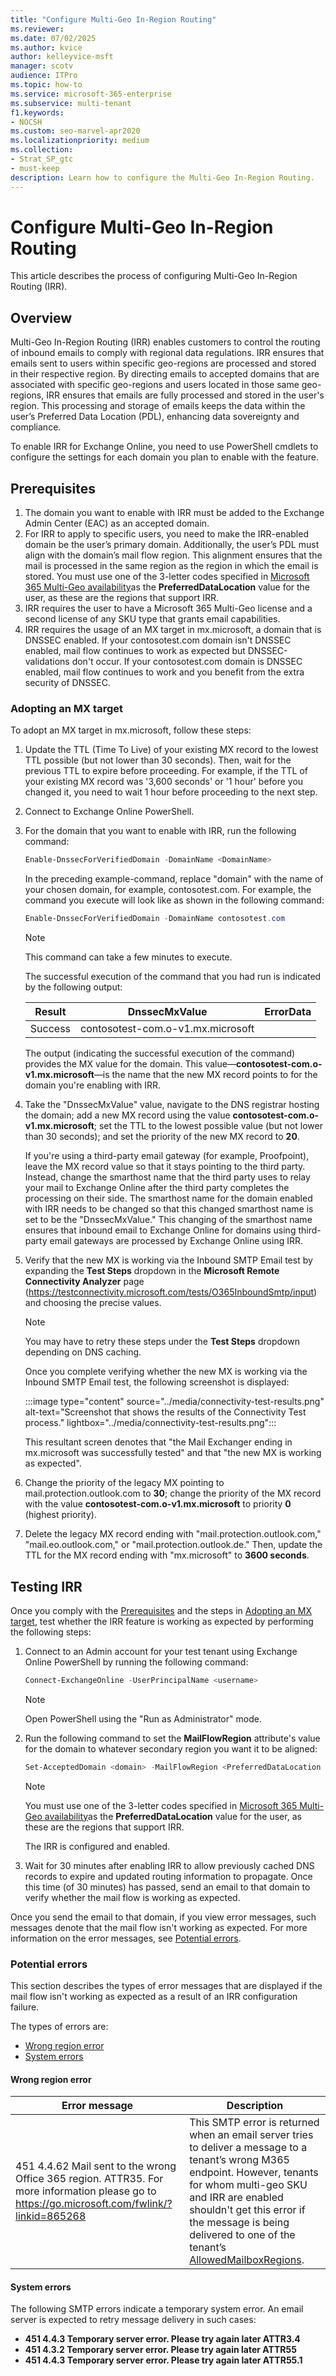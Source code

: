 ```yaml
---
title: "Configure Multi-Geo In-Region Routing"
ms.reviewer:
ms.date: 07/02/2025
ms.author: kvice
author: kelleyvice-msft
manager: scotv
audience: ITPro
ms.topic: how-to
ms.service: microsoft-365-enterprise
ms.subservice: multi-tenant
f1.keywords:
- NOCSH
ms.custom: seo-marvel-apr2020
ms.localizationpriority: medium
ms.collection: 
- Strat_SP_gtc
- must-keep
description: Learn how to configure the Multi-Geo In-Region Routing.
---
```


# Configure Multi-Geo In-Region Routing

This article describes the process of configuring Multi-Geo In-Region Routing (IRR).

## Overview

Multi-Geo In-Region Routing (IRR) enables customers to control the routing of inbound emails to comply with regional data regulations. IRR ensures that emails sent to users within specific geo-regions are processed and stored in their respective region. By directing emails to accepted domains that are associated with specific geo-regions and users located in those same geo-regions, IRR ensures that emails are fully processed and stored in the user's region. This processing and storage of emails keeps the data within the user’s Preferred Data Location (PDL), enhancing data sovereignty and compliance.

To enable IRR for Exchange Online, you need to use PowerShell cmdlets to configure the settings for each domain you plan to enable with the feature.

## Prerequisites

1. The domain you want to enable with IRR must be added to the Exchange Admin Center (EAC) as an accepted domain.
1. For IRR to apply to specific users, you need to make the IRR-enabled domain be the user’s primary domain. Additionally, the user’s PDL must align with the domain’s mail flow region. This alignment ensures that the mail is processed in the same region as the region in which the email is stored. You must use one of the 3-letter codes specified in [Microsoft 365 Multi-Geo availability](microsoft-365-multi-geo.md#microsoft-365-multi-geo-availability)as the **PreferredDataLocation** value for the user, as these are the regions that support IRR.
1. IRR requires the user to have a Microsoft 365 Multi-Geo license and a second license of any SKU type that grants email capabilities.
1. IRR requires the usage of an MX target in mx.microsoft, a domain that is DNSSEC enabled. If your contosotest.com domain isn't DNSSEC enabled, mail flow continues to work as expected but DNSSEC-validations don't occur. If your contosotest.com domain is DNSSEC enabled, mail flow continues to work and you benefit from the extra security of DNSSEC.

### Adopting an MX target

To adopt an MX target in mx.microsoft, follow these steps:

1. Update the TTL (Time To Live) of your existing MX record to the lowest TTL possible (but not lower than 30 seconds). Then, wait for the previous TTL to expire before proceeding. For example, if the TTL of your existing MX record was '3,600 seconds' or '1 hour' before you changed it, you need to wait 1 hour before proceeding to the next step.
1. Connect to Exchange Online PowerShell.
1. For the domain that you want to enable with IRR, run the following command:

   ```PowerShell
   Enable-DnssecForVerifiedDomain -DomainName <DomainName>
   ```

   In the preceding example-command, replace "domain" with the name of your chosen domain, for example, contosotest.com. For example, the command you execute will look like as shown in the following command:

   ```PowerShell
   Enable-DnssecForVerifiedDomain -DomainName contosotest.com
   ```

   > [!NOTE]
   > This command can take a few minutes to execute.

   The successful execution of the command that you had run is indicated by the following output:

   |Result  |DnssecMxValue  |ErrorData  |
   |---------|---------|---------|
   |Success     |contosotest-com.o-v1.mx.microsoft         |         |

   The output (indicating the successful execution of the command) provides the MX value for the domain. This value—**contosotest-com.o-v1.mx.microsoft**—is the name that the new MX record points to for the domain you're enabling with IRR.

1. Take the "DnssecMxValue" value, navigate to the DNS registrar hosting the domain; add a new MX record using the value **contosotest-com.o-v1.mx.microsoft**; set the TTL to the lowest possible value (but not lower than 30 seconds); and set the priority of the new MX record to **20**.

   If you're using a third-party email gateway (for example, Proofpoint), leave the MX record value so that it stays pointing to the third party. Instead, change the smarthost name that the third party uses to relay your mail to Exchange Online after the third party completes the processing on their side. The smarthost name for the domain enabled with IRR needs to be changed so that this changed smarthost name is set to be the "DnssecMxValue." This changing of the smarthost name ensures that inbound email to Exchange Online for domains using third-party email gateways are processed by Exchange Online using IRR.

1. Verify that the new MX is working via the Inbound SMTP Email test by expanding the **Test Steps** dropdown in the **Microsoft Remote Connectivity Analyzer** page (https://testconnectivity.microsoft.com/tests/O365InboundSmtp/input) and choosing the precise values.

   > [!NOTE]
   > You may have to retry these steps under the **Test Steps** dropdown depending on DNS caching.

    Once you complete verifying whether the new MX is working via the Inbound SMTP Email test, the following screenshot is displayed:

    :::image type="content" source="../media/connectivity-test-results.png" alt-text="Screenshot that shows the results of the Connectivity Test process." lightbox="../media/connectivity-test-results.png":::

    This resultant screen denotes that "the Mail Exchanger ending in mx.microsoft was successfully tested" and that "the new MX is working as expected".

1. Change the priority of the legacy MX pointing to mail.protection.outlook.com to **30**; change the priority of the MX record with the value **contosotest-com.o-v1.mx.microsoft** to priority **0** (highest priority).
1. Delete the legacy MX record ending with "mail.protection.outlook.com," "mail.eo.outlook.com," or "mail.protection.outlook.de." Then, update the TTL for the MX record ending with "mx.microsoft" to **3600 seconds**.

## Testing IRR

Once you comply with the [Prerequisites](#prerequisites) and the steps in [Adopting an MX target](#adopting-an-mx-target), test whether the IRR feature is working as expected by performing the following steps:

1. Connect to an Admin account for your test tenant using Exchange Online PowerShell by running the following command:
  
   ```PowerShell
   Connect-ExchangeOnline -UserPrincipalName <username>
   ```

   > [!NOTE]
   > Open PowerShell using the "Run as Administrator" mode.

2. Run the following command  to set the **MailFlowRegion** attribute's value for the domain to whatever secondary region you want it to be aligned:

   ```PowerShell
   Set-AcceptedDomain <domain> -MailFlowRegion <PreferredDataLocation Value>
   ```

   > [!NOTE]
   > You must use one of the 3-letter codes specified in [Microsoft 365 Multi-Geo availability](microsoft-365-multi-geo.md#microsoft-365-multi-geo-availability)as the **PreferredDataLocation** value for the user, as these are the regions that support IRR.

   The IRR is configured and enabled.

3. Wait for 30 minutes after enabling IRR to allow previously cached DNS records to expire and updated routing information to propagate. Once this time (of 30 minutes) has passed, send an email to that domain to verify whether the mail flow is working as expected.

Once you send the email to that domain, if you view error messages, such messages denote that the mail flow isn't working as expected. For more information on the error messages, see [Potential errors](#potential-errors).

### Potential errors

This section describes the types of error messages that are displayed if the mail flow isn't working as expected as a result of an IRR configuration failure.

The types of errors are:

- [Wrong region error](#wrong-region-error)
- [System errors](#system-errors) 

#### Wrong region error

|Error message |Description  |
|---------|---------|
|451 4.4.62 Mail sent to the wrong Office 365 region. ATTR35. For more information please go to https://go.microsoft.com/fwlink/?linkid=865268     |This SMTP error is returned when an email server tries to deliver a message to a tenant’s wrong M365 endpoint. However, tenants for whom multi-geo SKU and IRR are enabled shouldn't get this error if the message is being delivered to one of the tenant’s [AllowedMailboxRegions](administering-exchange-online-multi-geo.md).         |

#### System errors

The following SMTP errors indicate a temporary system error. An email server is expected to retry message delivery in such cases:

- **451 4.4.3 Temporary server error. Please try again later ATTR3.4**
- **451 4.3.2 Temporary server error. Please try again later ATTR55**
- **451 4.4.3 Temporary server error. Please try again later ATTR55.1**
